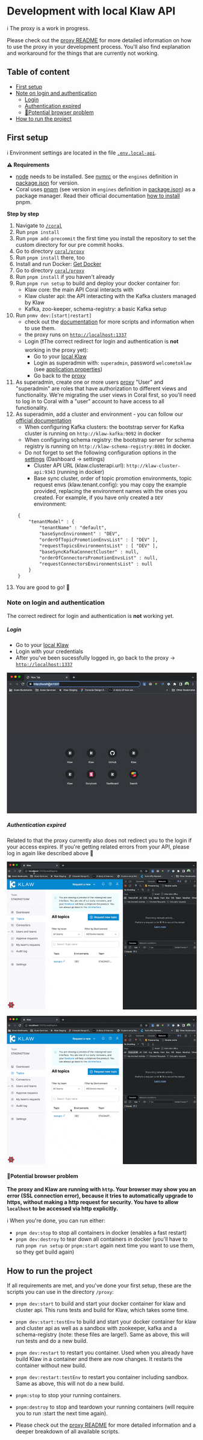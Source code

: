 # Development with local Klaw API

ℹ️ The proxy is a work in progress.

Please check out the [proxy README](../proxy/README.md) for more detailed information on how to use the proxy in your development process. You'll also find explanation and workaround for the things that are currently not working.

## Table of content

- [First setup](#first-setup)
- [Note on login and authentication](#note-on-login-and-authentication)
  - [Login ](#login)
  - [Authentication expired](#authentication-expired)
  - [🙋Potential browser problem](#potential-browser-problem)
- [How to run the project](#how-to-run-the-project)

## First setup

ℹ️ Environment settings are located in the file [`.env.local-api`](../../coral/.env.local-api).

**⚠️ Requirements**

- [node](https://nodejs.org/en/) needs to be installed. See [nvmrc](../.nvmrc) or the `engines` definition in [package.json](../package.json) for version.
- Coral uses [pnpm](https://pnpm.io/) (see version in `engines` definition in [package.json](../package.json)) as a package manager. Read their official documentation [how to
  install](https://pnpm.io/installation) pnpm.

**Step by step**

1. Navigate to [`/coral`](../../coral)
2. Run `pnpm install`
3. Run `pnpm add-precommit` the first time you install the repository to set the custom directory for our pre commit hooks.
4. Go to directory [`coral/proxy`](../../coral/proxy)
5. Run `pnpm install` there, too
6. Install and run Docker: [Get Docker](https://docs.docker.com/get-docker/)
7. Go to directory [`coral/proxy`](../../coral/proxy)
8. Run `pnpm install` if you haven't already
9. Run `pnpm run setup` to build and deploy your docker container for:
   - Klaw core: the main API Coral interacts with
   - Klaw cluster api: the API interacting with the Kafka clusters managed by Klaw
   - Kafka, zoo-keeper, schema-registry: a basic Kafka setup
10. Run `pnmv dev:[start|restart]`
    - check out the [documentation](../../coral/proxy/README.md) for more scripts and information when to use them.
    - the proxy runs on [`http://localhost:1337`](http://localhost:1337)
    - Login (❗️The correct redirect for login and authentication is **not** working in the proxy yet):
      - Go to your [local Klaw](http://localhost:9097/login)
      - Login as superadmin with: `superadmin`, password `welcometoklaw` (see [application.properties](../../core/src/main/resources/application.properties))
      - Go back to the [proxy](http://localhost:1337)
11. As superadmin, create one or more users [proxy](http://localhost:1337/users)
    "User" and "superadmin" are roles that have authorization to different views and functionality. We're migrating
    the user views in Coral first, so you'll need to log in to Coral with a "user" account to have access to all
    functionality.
12. As superadmin, add a cluster and environment - you can follow our [official documentation](https://www.klaw-project.io/docs/getstarted)
    - When configuring Kafka clusters: the bootstrap server for Kafka cluster is running on `http://klaw-kafka:9092` in docker
    - When configuring schema registry: the bootstrap server for schema registry is running on `http://klaw-schema-registry:8081` in docker.
    - Do not forget to set the following configuration options in the [settings](`http://localhost:1337/serverConfig`) (Dashboard -> settings)
      - Cluster API URL (klaw.clusterapi.url): `http://klaw-cluster-api:9343` (running in docker)
      - Base sync cluster, order of topic promotion environments, topic request envs (klaw.tenant.config): you may copy the example provided, replacing the environment names with the ones you created. For example, if you have only created a `DEV` environment:

```
    {
        "tenantModel" : {
            "tenantName" : "default",
            "baseSyncEnvironment" : "DEV",
            "orderOfTopicPromotionEnvsList" : [ "DEV" ],
            "requestTopicsEnvironmentsList" : [ "DEV" ],
            "baseSyncKafkaConnectCluster" : null,
            "orderOfConnectorsPromotionEnvsList" : null,
            "requestConnectorsEnvironmentsList" : null
        }
    }
```

13. You are good to go! 🎉

### Note on login and authentication

The correct redirect for login and authentication is **not** working yet.

##### Login

- Go to your [local Klaw](http://localhost:9097/login)
- Login with your credentials
- After you've been sucessfully logged in, go back to the proxy -> [`http://localhost:1337`](http://localhost:1337)

![gif showing the three steps described above](assets/login.gif)

##### Authentication expired

Related to that the proxy currently also does not redirect you to the login if your access expires. If you're
getting related errors from your API, please log in again like described above 🙏

![gif showing a redirect error. Pressing the reload button of the browser while the authentication has expired. We see a loading spinner that does not stop. The network tab shows a successful call to `getAuth` and a failed call to `login`. The console shows an error log "Access to fetch at localhost:9097/login from origin http:localhost:1337 has been blocked by CORS policy.](assets/expired1.gif)

![gif showing a redirect error. Pressing the link to the topic details shows the page with a loading spinner running for some time. Then an error is show on the page with the error message "Failed to fetch." The network tab shows a successful calls to `getTopicOverview` and `getSchemaOfTopic` and failed calls to `login`. The console shows an error log "Access to fetch at localhost:9097/login from origin http:localhost:1337 has been blocked by CORS policy.](assets/expired2.gif)

#### 🙋Potential browser problem

**The proxy and Klaw are running with `http`. Your browser may show you an error (SSL connection error), because it tries to automatically upgrade to https, without making a http request for security. You have to allow `localhost` to be accessed via http explicitly.**

ℹ️ When you're done, you can run either:

- `pnpm dev:stop` to stop all containers in docker (enables a fast restart)
- `pnpm dev:destroy` to tear down all containers in docker (you'll have to run `pnpm run setup` or `pnpm:start` again
  next time you want to use them, so they get build again)

## How to run the project

If all requirements are met, and you've done your first setup, these are the scripts you can use in the directory `/proxy`:

- `pnpm dev:start` to build and start your docker container for klaw and cluster api. This runs tests and build for Klaw, which takes some time.
- `pnpm dev:start:testEnv` to build and start your docker container for klaw and cluster api as well as a sandbox with zookeeper, kafka and a schema-registry (note: these files are large!). Same as above, this will run tests and do a new build.
- `pnpm dev:restart` to restart you container. Used when you already have build Klaw in a container and there are now changes. It restarts the container without new build.
- `pnpm dev:restart:testEnv` to restart you container including sandbox. Same as above, this will not do a new build.
- `pnpm:stop` to stop your running containers.
- `pnpm:destroy` to stop and teardown your running containers (will require you to run :start the next time again).

- Please check out the [proxy README](../proxy/README.md) for more detailed information and a deeper breakdown of all available scripts.
